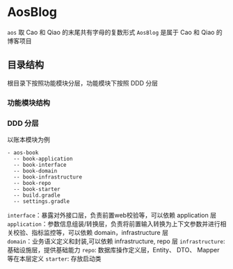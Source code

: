 # AosBlog
`aos` 取 Cao 和 Qiao 的末尾共有字母的复数形式
`AosBlog` 是属于 Cao 和 Qiao 的博客项目

## 目录结构
根目录下按照功能模块分层，功能模块下按照 DDD 分层
### 功能模块结构
### DDD 分层
以账本模块为例
```
- aos-book
  -- book-application
  -- book-interface
  -- book-domain
  -- book-infrastructure
  -- book-repo
  -- book-starter
  -- build.gradle
  -- settings.gradle
```
`interface`：暴露对外接口层，负责前置web校验等，可以依赖 application 层 </br>
`application`：参数信息组装/转换层，负责将前置输入转换为上下文参数并进行相关校验、指标监控等，可以依赖 domain，infrastructure 层 </br>
`domain`：业务语义定义和封装,可以依赖 infrastructure, repo 层
`infrastructure`: 基础设施层，提供基础能力
`repo`: 数据库操作定义层，Entity、 DTO、 Mapper 等在本层定义
`starter`: 存放启动类
